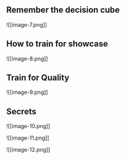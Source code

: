 ## Remember the decision cube

![[image-7.png]]

## How to train for showcase

![[image-8.png]]

## Train for Quality

![[image-9.png]]

## Secrets

![[image-10.png]]

![[image-11.png]]

![[image-12.png]]

